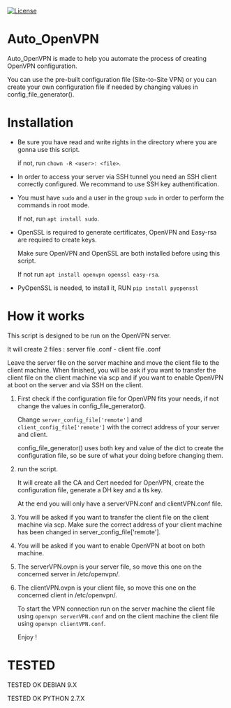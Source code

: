 [![License](https://img.shields.io/badge/License-BSD%203--Clause-blue.svg)](https://opensource.org/licenses/BSD-3-Clause)

# Auto_OpenVPN

Auto_OpenVPN is made to help you automate the process of creating OpenVPN configuration.

You can use the pre-built configuration file (Site-to-Site VPN) or you can create your own configuration file if needed by changing values in config_file_generator().

# Installation

- Be sure you have read and write rights in the directory where you are gonna use this script.

  if not, run ```chown -R <user>: <file>```.

- In order to access your server via SSH tunnel you need an SSH client correctly configured. We recommand to use SSH key authentification.

- You must have ```sudo``` and a user in the group ```sudo``` in order to perform the commands in root mode.

  If not, run ```apt install sudo```.

- OpenSSL is required to generate certificates, OpenVPN and Easy-rsa are required to create keys.

  Make sure OpenVPN and OpenSSL are both installed before using this script.

  If not run ```apt install openvpn openssl easy-rsa```.

- PyOpenSSL is needed, to install it, RUN ```pip install pyopenssl```

# How it works

This script is designed to be run on the OpenVPN server. 

It will create 2 files : server file .conf - client file .conf

Leave the server file on the server machine and move the client file to the client machine. When finished, you will be ask if you want to transfer the client file on the client machine via scp and if you want to enable OpenVPN at boot on the server and via SSH on the client.



1.  First check if the configuration file for OpenVPN fits your needs, if not change the values in config_file_generator().

    Change `server_config_file['remote']` and `client_config_file['remote']` with the correct address of your server and client.
    
    config_file_generator() uses both key and value of the dict to create the configuration file, so be sure of what your doing before      changing them.

2.  run the script.

    It will create all the CA and Cert needed for OpenVPN, create the configuration file, generate a DH key and a tls key.

    At the end you will only have a serverVPN.conf and clientVPN.conf file.
    
3.  You will be asked if you want to transfer the client file on the client machine via scp.
    Make sure the correct address of your client machine has been changed in server_config_file['remote'].

4.  You will be asked if you want to enable OpenVPN at boot on both machine.

5.  The serverVPN.ovpn is your server file, so move this one on the concerned server in /etc/openvpn/.

6.  The clientVPN.ovpn is your client file, so move this one on the concerned client in /etc/openvpn/.

    To start the VPN connection run on the server machine the client file using ```openvpn serverVPN.conf``` and on the client machine the client file using ```openvpn clientVPN.conf```.
    

    Enjoy !

# TESTED

TESTED OK DEBIAN 9.X

TESTED OK PYTHON 2.7.X
